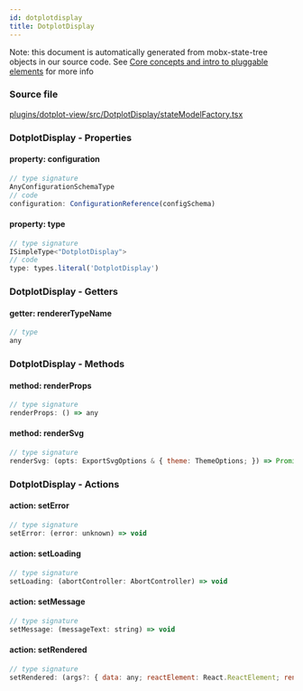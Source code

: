 ```yaml
---
id: dotplotdisplay
title: DotplotDisplay
---
```


Note: this document is automatically generated from mobx-state-tree objects in
our source code. See
[Core concepts and intro to pluggable elements](/docs/developer_guide/) for more
info

### Source file

[plugins/dotplot-view/src/DotplotDisplay/stateModelFactory.tsx](https://github.com/GMOD/jbrowse-components/blob/main/plugins/dotplot-view/src/DotplotDisplay/stateModelFactory.tsx)

### DotplotDisplay - Properties

#### property: configuration

```js
// type signature
AnyConfigurationSchemaType
// code
configuration: ConfigurationReference(configSchema)
```

#### property: type

```js
// type signature
ISimpleType<"DotplotDisplay">
// code
type: types.literal('DotplotDisplay')
```

### DotplotDisplay - Getters

#### getter: rendererTypeName

```js
// type
any
```

### DotplotDisplay - Methods

#### method: renderProps

```js
// type signature
renderProps: () => any
```

#### method: renderSvg

```js
// type signature
renderSvg: (opts: ExportSvgOptions & { theme: ThemeOptions; }) => Promise<Element>
```

### DotplotDisplay - Actions

#### action: setError

```js
// type signature
setError: (error: unknown) => void
```

#### action: setLoading

```js
// type signature
setLoading: (abortController: AbortController) => void
```

#### action: setMessage

```js
// type signature
setMessage: (messageText: string) => void
```

#### action: setRendered

```js
// type signature
setRendered: (args?: { data: any; reactElement: React.ReactElement; renderingComponent: React.Component; }) => void
```
